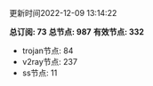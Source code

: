 更新时间2022-12-09 13:14:22

**总订阅: 73**
**总节点: 987**
**有效节点: 332**
- trojan节点: 84
- v2ray节点: 237
- ss节点: 11
